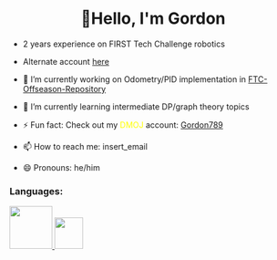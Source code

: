 <h1 align="center">👋Hello, I'm Gordon </h1>


- 2 years experience on FIRST Tech Challenge robotics
- Alternate account [here](https://github.com/gordonfdsa)

- 🔭 I’m currently working on Odometry/PID implementation in [FTC-Offseason-Repository](https://github.com/sta-titansrobotics/FTC-Offseason-2024)
- 🌱 I’m currently learning intermediate DP/graph theory topics 
- ⚡ Fun fact: Check out my <font color="yellow">DMOJ</font> account: [Gordon789](https://dmoj.ca/user/Gordon789)
     
- 📫 How to reach me: insert_email
- 😄 Pronouns: he/him

<h3 align="left">Languages:</h3>
<p align="left"> <a href="https://www.java.com" target="_blank" rel="noreferrer"> <img src="https://images.sftcdn.net/images/t_app-icon-m/p/4dd9406e-96d3-11e6-aa77-00163ec9f5fa/3927985343/java-development-kit-64-java-43-569305.png" width="75", height ="75"/> </a> <a href="https://cplusplus.com/" target="_blank" rel="noreferrer"> <img src="https://upload.wikimedia.org/wikipedia/commons/thumb/1/18/ISO_C%2B%2B_Logo.svg/800px-ISO_C%2B%2B_Logo.svg.png" width="50", height = "55"/> </a> </p> 

<!--
**ZhuG07/ZhuG07** is a ✨ _special_ ✨ repository because its `README.md` (this file) appears on your GitHub profile.

